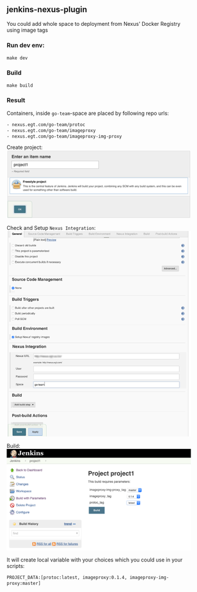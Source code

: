 jenkins-nexus-plugin
---

You could add whole space to deployment from Nexus' Docker Registry using image tags 

### Run dev env:
```
make dev
```

### Build
```
make build
```

### Result

Containers, inside `go-team`-space are placed by following repo urls:

    - nexus.egt.com/go-team/protoc
    - nexus.egt.com/go-team/imageproxy
    - nexus.egt.com/go-team/imageproxy-img-proxy

Create project:
![create](https://raw.githubusercontent.com/EGT-Ukraine/jenkins-nexus-plugin/master/docs/images/1.png)

Check and Setup `Nexus Integration`:
![setup](https://raw.githubusercontent.com/EGT-Ukraine/jenkins-nexus-plugin/master/docs/images/2.png)

Build:
![build](https://raw.githubusercontent.com/EGT-Ukraine/jenkins-nexus-plugin/master/docs/images/3.png)

It will create local variable with your choices which you could use in your scripts:
```
PROJECT_DATA:[protoc:latest, imageproxy:0.1.4, imageproxy-img-proxy:master]
```